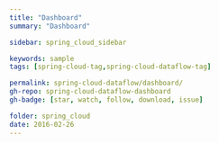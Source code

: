```yaml
---
title: "Dashboard"
summary: "Dashboard"

sidebar: spring_cloud_sidebar

keywords: sample
tags: [spring-cloud-tag,spring-cloud-dataflow-tag]

permalink: spring-cloud-dataflow/dashboard/
gh-repo: spring-cloud-dataflow-dashboard
gh-badge: [star, watch, follow, download, issue]

folder: spring_cloud
date: 2016-02-26
---
```



